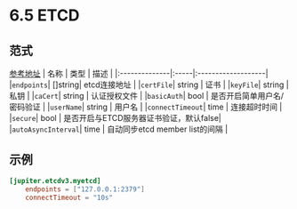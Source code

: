 # 6.5 ETCD

## 范式
[参考地址](https://github.com/douyu/jupiter/tree/master/client/etcd/config.go)
|  名称 | 类型 | 描述 |
|:--------------|:-----|:-------------------|
|`endpoints`| []string| etcd连接地址 |
|`certFile`| string | 证书 |
|`keyFile`| string | 私钥 |
|`caCert`| string | 认证授权文件 |
|`basicAuth`| bool | 是否开启简单用户名/密码验证 |
|`userName`| string | 用户名 |
|`connectTimeout`| time | 连接超时时间 |
|`secure`| bool | 是否开启与ETCD服务器证书验证，默认false|
|`autoAsyncInterval`| time | 自动同步etcd member list的间隔 |

## 示例
```toml
[jupiter.etcdv3.myetcd]
    endpoints = ["127.0.0.1:2379"]
    connectTimeout = "10s"
```
